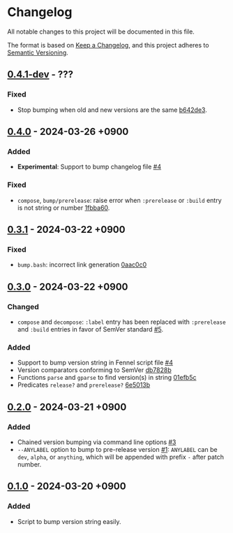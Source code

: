 # Changelog

All notable changes to this project will be documented in this file.

The format is based on [Keep a Changelog][1],
and this project adheres to [Semantic Versioning][2].

[1]: https://keepachangelog.com/en/1.1.0/
[2]: https://semver.org/spec/v2.0.0.html

## [0.4.1-dev] - ???

### Fixed

- Stop bumping when old and new versions are the same [b642de3].

[b642de3]: https://git.sr.ht/~m15a/bump.fnl/commit/b642de3

## [0.4.0] - 2024-03-26 +0900

### Added

- **Experimental**: Support to bump changelog file [#4]

### Fixed

- `compose`, `bump/prerelease`: raise error when `:prerelease` or
  `:build` entry is not string or number [1fbba60].

[1fbba60]: https://git.sr.ht/~m15a/bump.fnl/commit/1fbba60

## [0.3.1] - 2024-03-22 +0900

### Fixed

- `bump.bash`: incorrect link generation [0aac0c0]

[0aac0c0]: https://git.sr.ht/~m15a/bump.fnl/commit/0aac0c0

## [0.3.0] - 2024-03-22 +0900

### Changed

- `compose` and `decompose`: `:label` entry has been replaced with
  `:prerelease` and `:build` entries in favor of SemVer standard [#5].

[#5]: https://todo.sr.ht/~m15a/bump.fnl/5

### Added

- Support to bump version string in Fennel script file [#4]
- Version comparators conforming to SemVer [db7828b]
- Functions `parse` and `gparse` to find version(s) in string [01efb5c]
- Predicates `release?` and `prerelease?` [6e5013b]

[#4]: https://todo.sr.ht/~m15a/bump.fnl/4
[db7828b]: https://git.sr.ht/~m15a/bump.fnl/commit/db7828b
[01efb5c]: https://git.sr.ht/~m15a/bump.fnl/commit/01efb5c
[6e5013b]: https://git.sr.ht/~m15a/bump.fnl/commit/6e5013b

## [0.2.0] - 2024-03-21 +0900

### Added

- Chained version bumping via command line options [#3]
- `--ANYLABEL` option to bump to pre-release version [#1]:
  `ANYLABEL` can be `dev`, `alpha`, or `anything`, which will be
  appended with prefix `-` after patch number.

[#3]: https://todo.sr.ht/~m15a/bump.fnl/3
[#1]: https://todo.sr.ht/~m15a/bump.fnl/1

## [0.1.0] - 2024-03-20 +0900

### Added

- Script to bump version string easily.

[0.4.1-dev]: https://git.sr.ht/~m15a/bump.fnl/refs/HEAD
[0.4.0]: https://git.sr.ht/~m15a/bump.fnl/refs/v0.4.0
[0.3.1]: https://git.sr.ht/~m15a/bump.fnl/refs/v0.3.1
[0.3.0]: https://git.sr.ht/~m15a/bump.fnl/refs/v0.3.0
[0.2.0]: https://git.sr.ht/~m15a/bump.fnl/refs/v0.2.0
[0.1.0]: https://git.sr.ht/~m15a/bump.fnl/refs/v0.1.0

<!-- vim: set tw=72 spell: -->
